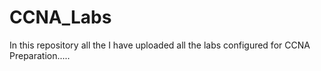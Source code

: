 # CCNA_Labs

In this repository all the I have uploaded all the labs configured for CCNA Preparation.....
